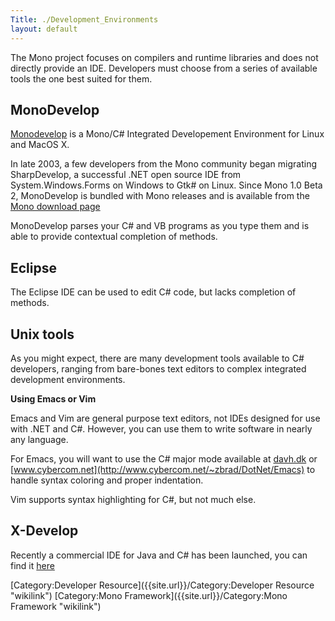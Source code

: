```yaml
---
Title: ./Development_Environments
layout: default
---
```


The Mono project focuses on compilers and runtime libraries and does not
directly provide an IDE. Developers must choose from a series of
available tools the one best suited for them.

MonoDevelop
-----------

[Monodevelop](http://www.monodevelop.org) is a Mono/C\# Integrated
Developement Environment for Linux and MacOS X.

In late 2003, a few developers from the Mono community began migrating
SharpDevelop, a successful .NET open source IDE from
System.Windows.Forms on Windows to Gtk\# on Linux. Since Mono 1.0 Beta
2, MonoDevelop is bundled with Mono releases and is available from the
[Mono download page]({{site.url}}/Downloads "wikilink")

MonoDevelop parses your C\# and VB programs as you type them and is able
to provide contextual completion of methods.

Eclipse
-------

The Eclipse IDE can be used to edit C\# code, but lacks completion of
methods.

Unix tools
----------

As you might expect, there are many development tools available to C\#
developers, ranging from bare-bones text editors to complex integrated
development environments.

<b>Using Emacs or Vim</b>

Emacs and Vim are general purpose text editors, not IDEs designed for
use with .NET and C\#. However, you can use them to write software in
nearly any language.

For Emacs, you will want to use the C\# major mode available at
[davh.dk](http://davh.dk/script) or
[www.cybercom.net](http://www.cybercom.net/~zbrad/DotNet/Emacs) to
handle syntax coloring and proper indentation.

Vim supports syntax highlighting for C\#, but not much else.

X-Develop
---------

Recently a commercial IDE for Java and C\# has been launched, you can
find it [here](http://www.x-develop.com/)

[Category:Developer Resource]({{site.url}}/Category:Developer Resource "wikilink")
[Category:Mono Framework]({{site.url}}/Category:Mono Framework "wikilink")
